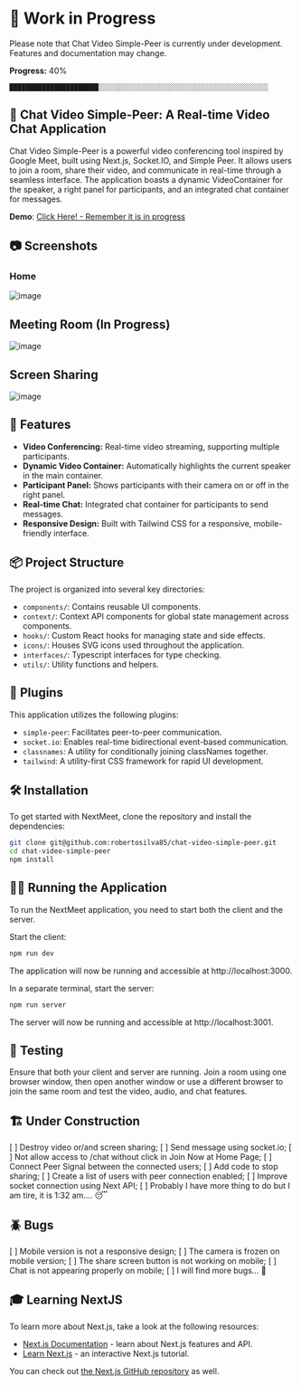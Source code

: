 # 🚧 Work in Progress

Please note that Chat Video Simple-Peer is currently under development. Features and documentation may change.

**Progress:** 40%

`██████████████████████░░░░░░░░░░░░░░░░░░░░░░░░░░░░░░░░░░░░░░░░░░`

## 📡 Chat Video Simple-Peer: A Real-time Video Chat Application

Chat Video Simple-Peer is a powerful video conferencing tool inspired by Google Meet, built using Next.js, Socket.IO, and Simple Peer. It allows users to join a room, share their video, and communicate in real-time through a seamless interface. The application boasts a dynamic VideoContainer for the speaker, a right panel for participants, and an integrated chat container for messages.

**Demo**: [Click Here! - Remember it is in progress](https://chat-video-simple-peer.vercel.app/)

## 📷 Screenshots

### Home

![image](https://github.com/robertosilva85/chat-video-simple-peer/assets/20528537/9973e625-afdc-49df-bf4d-4aa6d880cec0)

## Meeting Room (In Progress)

![image](https://github.com/robertosilva85/chat-video-simple-peer/assets/20528537/72b6e1de-2470-4794-8c40-814fe2beedb5)

## Screen Sharing 

![image](https://github.com/robertosilva85/chat-video-simple-peer/assets/20528537/d9e3afaf-3046-4282-8e62-b06a4302f75f)


## 🚀 Features

- **Video Conferencing:** Real-time video streaming, supporting multiple participants.
- **Dynamic Video Container:** Automatically highlights the current speaker in the main container.
- **Participant Panel:** Shows participants with their camera on or off in the right panel.
- **Real-time Chat:** Integrated chat container for participants to send messages.
- **Responsive Design:** Built with Tailwind CSS for a responsive, mobile-friendly interface.

## 📦 Project Structure

The project is organized into several key directories:

- `components/`: Contains reusable UI components.
- `context/`: Context API components for global state management across components.
- `hooks/`: Custom React hooks for managing state and side effects.
- `icons/`: Houses SVG icons used throughout the application.
- `interfaces/`: Typescript interfaces for type checking.
- `utils/`: Utility functions and helpers.

## 🔌 Plugins

This application utilizes the following plugins:

- `simple-peer`: Facilitates peer-to-peer communication.
- `socket.io`: Enables real-time bidirectional event-based communication.
- `classnames`: A utility for conditionally joining classNames together.
- `tailwind`: A utility-first CSS framework for rapid UI development.

## 🛠️ Installation

To get started with NextMeet, clone the repository and install the dependencies:

```bash
git clone git@github.com:robertosilva85/chat-video-simple-peer.git
cd chat-video-simple-peer
npm install
```

## 🏃‍♂️ Running the Application

To run the NextMeet application, you need to start both the client and the server.

Start the client:

```bash
npm run dev
```

The application will now be running and accessible at http://localhost:3000.

In a separate terminal, start the server:

```bash
npm run server
```

The server will now be running and accessible at http://localhost:3001.

## 📝 Testing

Ensure that both your client and server are running. Join a room using one browser window, then open another window or use a different browser to join the same room and test the video, audio, and chat features.

## 🏗️ Under Construction

[ ] Destroy video or/and screen sharing;
[ ] Send message using socket.io;
[ ] Not allow access to /chat without click in Join Now at Home Page;
[ ] Connect Peer Signal between the connected users;
[ ] Add code to stop sharing;
[ ] Create a list of users with peer connection enabled;
[ ] Improve socket connection using Next API;
[ ] Probably I have more thing to do but I am tire, it is 1:32 am.... 😴

## 🪲 Bugs

[ ] Mobile version is not a responsive design;
[ ] The camera is frozen on mobile version;
[ ] The share screen button is not working on mobile;
[ ] Chat is not appearing properly on mobile;
[ ] I will find more bugs... 🙁

## 🎓 Learning NextJS

To learn more about Next.js, take a look at the following resources:

- [Next.js Documentation](https://nextjs.org/docs) - learn about Next.js features and API.
- [Learn Next.js](https://nextjs.org/learn) - an interactive Next.js tutorial.

You can check out [the Next.js GitHub repository](https://github.com/vercel/next.js/) as well.
